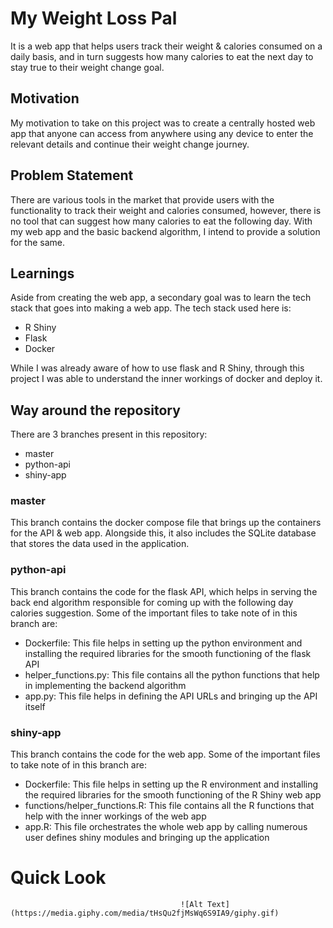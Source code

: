 # My Weight Loss Pal
It is a web app that helps users track their weight & calories consumed on a daily basis, and in turn suggests how many calories to eat the next day to stay true to their weight change goal.

## Motivation
My motivation to take on this project was to create a centrally hosted web app that anyone can access from anywhere using any device to enter the relevant details and continue their weight change journey. 

## Problem Statement
There are various tools in the market that provide users with the functionality to track their weight and calories consumed, however, there is no tool that can suggest how many calories to eat the following day. With my web app and the basic backend algorithm, I intend to provide a solution for the same.

## Learnings
Aside from creating the web app, a secondary goal was to learn the tech stack that goes into making a web app. The tech stack used here is:
- R Shiny
- Flask
- Docker

While I was already aware of how to use flask and R Shiny, through this project I was able to understand the inner workings of docker and deploy it.

## Way around the repository
There are 3 branches present in this repository:
- master
- python-api
- shiny-app

### master
This branch contains the docker compose file that brings up the containers for the API & web app. Alongside this, it also includes the SQLite database that stores the data used in the application.

### python-api
This branch contains the code for the flask API, which helps in serving the back end algorithm responsible for coming up with the following day calories suggestion. Some of the important files to take note of in this branch are:
- Dockerfile: This file helps in setting up the python environment and installing the required libraries for the smooth functioning of the flask API
- helper_functions.py: This file contains all the python functions that help in implementing the backend algorithm
- app.py: This file helps in defining the API URLs and bringing up the API itself

### shiny-app
This branch contains the code for the web app. Some of the important files to take note of in this branch are:
- Dockerfile: This file helps in setting up the R environment and installing the required libraries for the smooth functioning of the R Shiny web app
- functions/helper_functions.R: This file contains all the R functions that help with the inner workings of the web app
- app.R: This file orchestrates the whole web app by calling numerous user defines shiny modules and bringing up the application

# Quick Look
                                          ![Alt Text](https://media.giphy.com/media/tHsQu2fjMsWq6S9IA9/giphy.gif)
